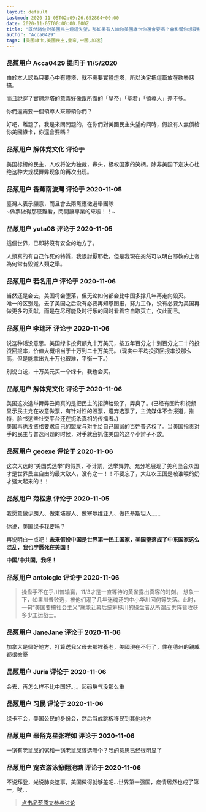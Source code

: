 ```yaml
---
layout: default
Lastmod: 2020-11-05T02:09:26.652864+00:00
date: 2020-11-05T00:00:00.000Z
title: "既然諸位對美國民主燈塔失望，那如果有人給你美國綠卡你還會要嗎？會影響你想要移民到美國的夢？"
author: "Acca0429"
tags: [美國綠卡,美國民主,皇帝,中國,加速]
---
```



### 品葱用户 **Acca0429** 提问于 11/5/2020
    
由於本人認為只要心中有燈塔，就不需要實體燈塔，所以決定把這篇放在歡樂惡搞。  
  
而且說穿了實體燈塔的意義好像跟所謂的「皇帝」「聖君」「領導人」差不多。  
  
你們還需要一個領導人來帶領你們？  
  
  
好吧，離題了。我是來問問題的，在你們對美國民主失望的同時，假設有人無償給你美國綠卡，你還會要嗎？
    
                

### 品葱用户 **解体党文化** 评论于 
        
美国标榜的民主，人权将沦为独裁，寡头，极权国家的笑柄。除非美国下定决心杜绝这种大规模舞弊现象的再次出现。
        
                

### 品葱用户 **香蕉南波灣** 评论于 2020-11-05
        
臺灣人表示願意，而且會去兩黨應徵選舉團隊  
~做票做得那麼難看，閃開讓專業的來啦！！~
        
                

### 品葱用户 **yuta08** 评论于 2020-11-05
        
這個世界，已即將沒有安全的地方了。  
  
人類真的有自己作死的特質，我很討厭耶教，但是我現在突然可以明白耶教的上帝為何常有毀滅人類之舉。
        
                

### 品葱用户 **若名用户** 评论于 2020-11-06
        
当然还是会去，美国将会堕落，但无论如何都会比中国多撑几年再走向毁灭。  
唯一的区别是，去了美国之后没有必要再知恩图报，努力工作，没有必要为美国再做更多的贡献，而是在尽可能及时行乐的同时看着它自取灭亡，仅此而已。
        
                

### 品葱用户 **李瑞环** 评论于 2020-11-06
        
说这种话没意思。美国绿卡投资额九十万美元，按五年百分之十到百分之二十的投资回报率，价值大概相当于十万到二十万美元。（现实中平均投资回报率没那么高，但是能拿出九十万也很难，平衡一下。）  
  
别说白送，十万美元买一个绿卡，我也会买。
        
                

### 品葱用户 **解体党文化** 评论于 2020-11-06
        
美国这次选举舞弊丑闻真的是把民主的招牌给毁了，弄臭了。(已经有图片和视频显示民主党在故意做票，有针对性的毁票，遗弃选票了，主流媒体不会报道，推特，脸书这些社交平台还在扼杀真相的传播者。)  
美国再也没资格要求自己的盟友与对手给自己国家的百姓普选权了。当美国指责对手的民主与普选问题的时候，对手就会抓住美国的这个小辫子不放。
        
                

### 品葱用户 **geoexe** 评论于 2020-11-06
        
这次大选的”美国式选举“的假票，不计票，选举舞弊。充分地展现了美利坚合众国才是世界民主自由的最大敌人，没有之一！！不要忘了，大红农王国是被谁喂的奶才强大起来的！！
        
                

### 品葱用户 **范松忠** 评论于 2020-11-05
        
我愿意做伊朗人、做柬埔寨人、做塞尔维亚人、做巴基斯坦人……  
  
你说，美国绿卡我要吗？  
  
再说明白一点吧！**未来假设中国是世界第一民主国家，美国堕落成了中东国家这么混乱，我也宁愿死在美国！**  
  
**中国/中共国，我呸！**
        
                

### 品葱用户 **antologie** 评论于 2020-11-06
        
> 操盘手不在乎川普输赢，11/3才是一直等待的黄雀露出真容的时刻。 想象一下，如果川普败选，被他们灌了几年迷魂汤的中小华川回何等失落。此时，一句“美国要搞社会主义”就能让幕后统筹挺川的操盘者从所谓反共阵营收获多少工运战士。
        
                

### 品葱用户 **JaneJane** 评论于 2020-11-06
        
加拿大是個好地方，打算送我父母去那裡養老，美國現在不行了，住在德州的親戚都很擔憂
        
                

### 品葱用户 **Juria** 评论于 2020-11-06
        
会去，再怎么样不比中国好。。。起码戾气没那么重
        
                

### 品葱用户 **习民** 评论于 2020-11-06
        
绿卡不会，美国公民的身份会，然后当成跳板移民到其他地方
        
                

### 品葱用户 **恶俗克星张祥如** 评论于 2020-11-06
        
一锅有老鼠屎的粥和一锅老鼠屎该选哪个？我的意思已经很明显了
        
                

### 品葱用户 **宽衣游泳掀翻池塘** 评论于 2020-11-06
        
不说拜登，光说肺炎这事，美国做得就够差吧…世界第一强国，疫情居然也成了第一，唉…
        
                





> [点击品葱原文参与讨论](https://pincong.rocks/question/33079)

